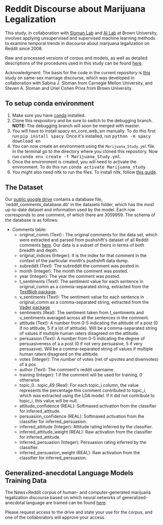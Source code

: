 # Reddit Discourse about Marijuana Legalization
This study, in collaboration with [Sloman Lab](https://sites.google.com/site/slomanlab/) and [AI Lab](https://brown.edu/Research/AI/people/carsten.html) at Brown University, involves applying unsupervised and supervised machine learning methods to examine temporal trends in discourse about marijuana legalization on Reddit since 2008.

Raw and processed versions of corpus and models, as well as detailed descriptions of the procedures used in this study can be found [here](https://drive.google.com/open?id=17PjV5gPub15kSaHpw9JVP1SNpj1k3vK-).

Acknowledgment: The basis for the code in the current repository is [this](https://github.com/BabakHemmatian/Gay_Marriage_Corpus_Study]) study on same-sex marriage discourse, which was developed in collaboration with Sabina J. Sloman from Carnegie Mellon University, and Steven A. Sloman and Uriel Cohen Priva from Brown University.


## To setup conda environment
1. Make sure you have [conda](https://docs.conda.io/projects/conda/en/latest/user-guide/install/) installed.
2. Clone this respository and be sure to switch to the debugging branch. 
**NOTE:** The debugging branch will soon be merged with master.
3. You will have to install spacy en_core_web_sm manually. To do this first run <kbd>pip install spacy</kbd>. Once it's installed, run <kbd>python -m spacy download en</kbd>
4. You can now create an environment using the `Marijuana_Study.yml` file. In the terminal go to the directory where you cloned this repository. Now run <kbd>conda env create -f Marijuana_Study.yml</kbd>.
5. Once the environment is created, you will need to activate the environment. To do this run <kbd>conda activate Marijuana_study</kbd>
6. You might also need nltk to run the files. To install nltk, follow [this guide](https://www.nltk.org/data.html).


## The Dataset
Our [public google drive](https://drive.google.com/drive/u/0/folders/1yx2lmbrbHr0uAA8zLj-TbHaXqOrcNhw6) contains a database file, 'reddit_comments_database.db' in the datasets folder, 
which has the most up-to-date dataset and information used by the model. Each row corresponds to one comment, of which there are 3059959. The schema of the database is as follows:

- Comments table: 
    - original_comm (Text) : The original comments for the data set, which were extracted and parsed from pushshift's dataset of all Reddit comments [here](https://files.pushshift.io/reddit/comments/). Our data is a subset of theirs in terms of both breadth and depth.
    - original_indices (Integer): It is the index for that comment in the context of the particular month's pushshift data dump. 
    - subreddit (Text): The subreddit the comment was posted in.
    - month (Integer): The month the comment was posted.
    - year (Integer): The year the comment was posted. 
    - t_sentiments (Text): The sentiment value for each sentence in original_comm as a comma-separated string, extracted from the [TextBlob package](https://textblob.readthedocs.io/en/dev/#).
    - v_sentiments (Text): The sentiment value for each sentence in original_comm as a comma-separated string, extracted from the [Vader package](https://pypi.org/project/vaderSentiment/)
    - sentiments (Real): The sentiment taken from t_sentiments and v_sentiments averaged across all the sentences in the comment. 
    - attitude (Text): A number from 0-5 indicating the attitude of a post (0 if no attitude, 5 if a lot of attitude). Will be a comma-separated string of values if multiple human raters disagreed on the attitude.
    - persuasion (Text): A number from 0-5 indicating the degree of persuasiveness of a a post (0 if not very persuasive, 5 if very persuasve). Will be a comma-separated string of values if multiple human raters disagreed on the attitude.
    - votes (Integer): The number of votes (net of upvotes and downvotes) of a pos
    - author (Text): The comment's reddit username.
    - training (Integer): 1 if the comment will be used for training, 0 otherwise
    - topic_0...topic_49 (Real): For each topic_i column, the value represents the percentage this comment contributed to topic_i, which was extracted using the LDA model. If it did not contribute to topic_i, this value will be null. 
    - attitude_confidence (REAL): Softmaxed activation from the classifier for inferred_attitude.
    - persuasion_confidence (REAL): Softmaxed activation from the classifier for inferred_persuasion.
    - inferred_attitude (Integer): Attitude rating inferred by the classifier.
    - inferred_attitude_weight (REAL): Raw activation from the classifier for inferred_attitude.
    - inferred_persuasion (Integer): Persuasion rating inferred by the classifier.
    - inferred_persuasion_weight (REAL): Raw activation from the classifier for inferred_persuasion.


## Generalized-anecdotal Language Models Training Data

The News+Reddit corpus of human- and computer-generated marijuana legalization discourse based on which neural networks of generalized-anecdotal language are trained can be found 
[here](https://drive.google.com/drive/u/0/folders/13gOFgg6cp8tQSXezj-cwML6iNn3SzU99).

Please request access to the drive and state your use for the corpus, and one of the collaborators will approve your access.